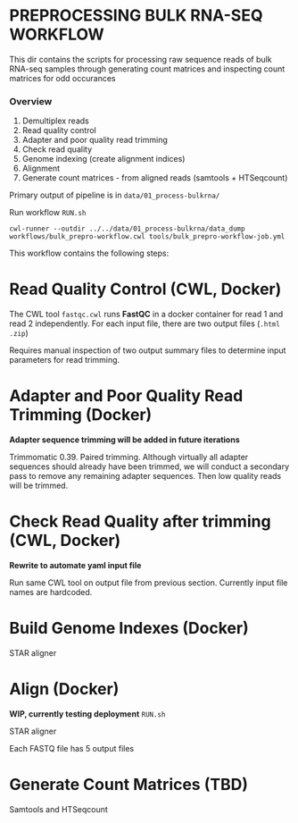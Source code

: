 # PREPROCESSING BULK RNA-SEQ WORKFLOW

This dir contains the scripts for processing raw sequence reads of bulk RNA-seq samples through generating count matrices and inspecting count matrices for odd occurances

### Overview

1. Demultiplex reads
2. Read quality control
3. Adapter and poor quality read trimming
4. Check read quality
5. Genome indexing (create alignment indices)
6. Alignment
7. Generate count matrices - from aligned reads (samtools + HTSeqcount)


Primary output of pipeline is in `data/01_process-bulkrna/`

Run workflow `RUN.sh`
```
cwl-runner --outdir ../../data/01_process-bulkrna/data_dump workflows/bulk_prepro-workflow.cwl tools/bulk_prepro-workflow-job.yml
```

This workflow contains the following steps:

# Read Quality Control (CWL, Docker)

The CWL tool `fastqc.cwl` runs **FastQC** in a docker container for read 1 and read 2 independently. For each input file, there are two output files (`.html` `.zip`)

Requires manual inspection of two output summary files to determine input parameters for read trimming.

# Adapter and Poor Quality Read Trimming (Docker)

**Adapter sequence trimming will be added in future iterations**

Trimmomatic 0.39. Paired trimming. Although virtually all adapter sequences should already have been trimmed, we will conduct a secondary pass to remove any remaining adapter sequences. Then low quality reads will be trimmed.

# Check Read Quality after trimming (CWL, Docker)

**Rewrite to automate yaml input file**

Run same CWL tool on output file from previous section. Currently input file names are hardcoded.

# Build Genome Indexes (Docker)

STAR aligner

# Align (Docker)

**WIP, currently testing deployment** `RUN.sh`

STAR aligner

Each FASTQ file has 5 output files

# Generate Count Matrices (TBD)

Samtools and HTSeqcount
